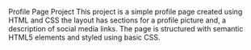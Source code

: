 Profile Page Project
This project is a simple profile page created using HTML and CSS the layout has sections for a profile picture and, a description of social media links. The page is structured with semantic HTML5 elements and styled using basic CSS. 
